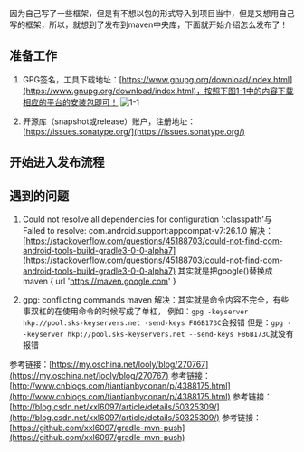 ﻿因为自己写了一些框架，但是有不想以包的形式导入到项目当中，但是又想用自己写的框架，所以，就想到了发布到maven中央库，下面就开始介绍怎么发布了！
## **准备工作** ##

 1. GPG签名，工具下载地址：[https://www.gnupg.org/download/index.html](https://www.gnupg.org/download/index.html)，按照下图1-1中的内容下载相应的平台的安装包即可！
![1-1](http://img.blog.csdn.net/20171106152911836?watermark/2/text/aHR0cDovL2Jsb2cuY3Nkbi5uZXQvY213bHk=/font/5a6L5L2T/fontsize/400/fill/I0JBQkFCMA==/dissolve/70/gravity/SouthEast)

 2. 开源库（snapshot或release）账户，注册地址：[https://issues.sonatype.org/](https://issues.sonatype.org/)


## **开始进入发布流程** ##






## **遇到的问题** ##

 1. Could not resolve all dependencies for configuration ':classpath'与
      Failed to resolve: com.android.support:appcompat-v7:26.1.0
       解决：[https://stackoverflow.com/questions/45188703/could-not-find-com-android-tools-build-gradle3-0-0-alpha7](https://stackoverflow.com/questions/45188703/could-not-find-com-android-tools-build-gradle3-0-0-alpha7)
       其实就是把google()替换成 maven { url 'https://maven.google.com' }
       
 2. gpg: conflicting commands maven
       解决：其实就是命令内容不完全，有些事双杠的在使用命令的时候写成了单杠，
                 例如：`gpg -keyserver hkp://pool.sks-keyservers.net -send-keys F86B173C`会报错
                 但是：`gpg --keyserver hkp://pool.sks-keyservers.net --send-keys F86B173C`就没有报错







参考链接：[https://my.oschina.net/looly/blog/270767](https://my.oschina.net/looly/blog/270767)
参考链接：[http://www.cnblogs.com/tiantianbyconan/p/4388175.html](http://www.cnblogs.com/tiantianbyconan/p/4388175.html)
参考链接：[http://blog.csdn.net/xxl6097/article/details/50325309/](http://blog.csdn.net/xxl6097/article/details/50325309/)
参考链接：[https://github.com/xxl6097/gradle-mvn-push](https://github.com/xxl6097/gradle-mvn-push)
